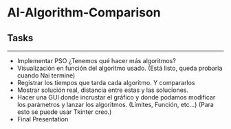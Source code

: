 # AI-Algorithm-Comparison
## Tasks
--------
- Implementar PSO ¿Tenemos qué hacer más algoritmos?
- Visualización en función del algoritmo usado. (Está listo, queda probarla cuando Nai termine) 
- Registrar los tiempos que tarda cada algoritmo. Y compararlos
- Mostrar solución real, distancia entre estas y las soluciones.
- Hacer una GUI donde incrustar el gráfico y donde podamos modificar los parámetros y lanzar los algoritmos. (Límites, Función, etc...) (Para esto se puede usar Tkinter creo.)
- Final Presentation
